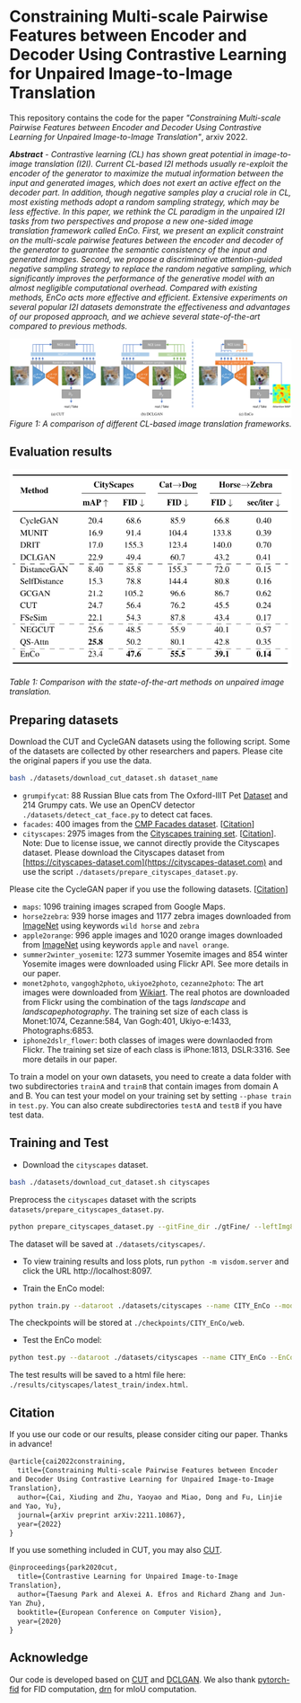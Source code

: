 # Constraining Multi-scale Pairwise Features between Encoder and Decoder Using Contrastive Learning for Unpaired Image-to-Image Translation

This repository contains the code for the paper _"Constraining Multi-scale Pairwise Features between Encoder and Decoder Using Contrastive Learning for Unpaired Image-to-Image Translation"_, arxiv 2022.

_**Abstract** - Contrastive learning (CL) has shown great potential in image-to-image translation (I2I). Current CL-based I2I methods usually re-exploit the encoder of the generator to maximize the mutual information between the input and generated images, which does not exert an active effect on the decoder part. In addition, though negative samples play a crucial role in CL, most existing methods adopt a random sampling strategy, which may be less effective. In this paper, we rethink the CL paradigm in the unpaired I2I tasks from two perspectives and propose a new one-sided image translation framework called EnCo. First, we present an explicit constraint on the multi-scale pairwise features between the encoder and decoder of the generator to guarantee the semantic consistency of the input and generated images. Second, we propose a discriminative attention-guided negative sampling strategy to replace the random negative sampling, which significantly improves the performance of the generative model with an almost negligible computational overhead. Compared with existing methods, EnCo acts more effective and efficient. Extensive experiments on several popular I2I datasets demonstrate the effectiveness and advantages of our proposed approach, and we achieve several state-of-the-art compared to previous methods._

![image-20230520172351399](assets/image-20230520172351399.png)
*Figure 1: A comparison of different CL-based image translation frameworks.*

## Evaluation results
<img src="assets/image-20230520172441992.png" alt="image-20230520172441992" style="zoom: 67%;" />

*Table 1: Comparison with the state-of-the-art methods on unpaired image translation.*


## Preparing datasets
Download the CUT and CycleGAN datasets using the following script. Some of the datasets are collected by other researchers and papers. Please cite the original papers if you use the data.

```bash
bash ./datasets/download_cut_dataset.sh dataset_name
```

- `grumpifycat`: 88 Russian Blue cats from The Oxford-IIIT Pet [Dataset](http://www.robots.ox.ac.uk/~vgg/data/pets/) and 214 Grumpy cats. We use an OpenCV detector `./datasets/detect_cat_face.py` to detect cat faces.
- `facades`: 400 images from the [CMP Facades dataset](http://cmp.felk.cvut.cz/~tylecr1/facade). [[Citation](../datasets/bibtex/facades.tex)]
- `cityscapes`: 2975 images from the [Cityscapes training set](https://www.cityscapes-dataset.com). [[Citation](../datasets/bibtex/cityscapes.tex)]. Note: Due to license issue, we cannot directly provide the Cityscapes dataset. Please download the Cityscapes dataset from [https://cityscapes-dataset.com](https://cityscapes-dataset.com)  and use the script `./datasets/prepare_cityscapes_dataset.py`.

Please cite the CycleGAN paper if you use the following datasets. [[Citation](../datasets/bibtex/cyclegan.tex)]

- `maps`: 1096 training images scraped from Google Maps.
- `horse2zebra`: 939 horse images and 1177 zebra images downloaded from [ImageNet](http://www.image-net.org) using keywords `wild horse` and `zebra`
- `apple2orange`: 996 apple images and 1020 orange images downloaded from [ImageNet](http://www.image-net.org) using keywords `apple` and `navel orange`.
- `summer2winter_yosemite`: 1273 summer Yosemite images and 854 winter Yosemite images were downloaded using Flickr API. See more details in our paper.
- `monet2photo`, `vangogh2photo`, `ukiyoe2photo`, `cezanne2photo`: The art images were downloaded from [Wikiart](https://www.wikiart.org/). The real photos are downloaded from Flickr using the combination of the tags *landscape* and *landscapephotography*. The training set size of each class is Monet:1074, Cezanne:584, Van Gogh:401, Ukiyo-e:1433, Photographs:6853.
- `iphone2dslr_flower`: both classes of images were downlaoded from Flickr. The training set size of each class is iPhone:1813, DSLR:3316. See more details in our paper.

To train a model on your own datasets, you need to create a data folder with two subdirectories `trainA` and `trainB` that contain images from domain A and B. You can test your model on your training set by setting `--phase train` in `test.py`. You can also create subdirectories `testA` and `testB` if you have test data.

## Training and Test

- Download the `cityscapes` dataset.

```bash
bash ./datasets/download_cut_dataset.sh cityscapes
```

Preprocess the `cityscapes` dataset with the scripts `datasets/prepare_cityscapes_dataset.py`.

```bash
python prepare_cityscapes_dataset.py --gitFine_dir ./gtFine/ --leftImg8bit_dir ./leftImg8bit --output_dir ./datasets/cityscapes/
```

The dataset will be saved at `./datasets/cityscapes/`.

- To view training results and loss plots, run `python -m visdom.server` and click the URL http://localhost:8097.

- Train the EnCo model:

```bash
python train.py --dataroot ./datasets/cityscapes --name CITY_EnCo --model enco --nce_layers 3,7,13,18,24,28 --batch_size 1 --n_epochs 100 --n_epochs_decay 100 --num_threads 0 --lambda_IDT 10 --lambda_NCE 2 --netF cam_mlp_sample_s --stop_gradient True --gan_mode lsgan --lr_G 5e-5 --lr_F 5e-5 --lr_D 2e-4 --warmup_epochs 20 --flip_equivariance True
```

The checkpoints will be stored at `./checkpoints/CITY_EnCo/web`.

- Test the EnCo model:

```bash
python test.py --dataroot ./datasets/cityscapes --name CITY_EnCo --EnCo_mode EnCo --model enco --phase test
```

The test results will be saved to a html file here: `./results/cityscapes/latest_train/index.html`.

## Citation

If you use our code or our results, please consider citing our paper. Thanks in advance!

```
@article{cai2022constraining,
  title={Constraining Multi-scale Pairwise Features between Encoder and Decoder Using Contrastive Learning for Unpaired Image-to-Image Translation},
  author={Cai, Xiuding and Zhu, Yaoyao and Miao, Dong and Fu, Linjie and Yao, Yu},
  journal={arXiv preprint arXiv:2211.10867},
  year={2022}
}
```

If you use something included in CUT, you may also [CUT](https://arxiv.org/pdf/2007.15651).

```
@inproceedings{park2020cut,
  title={Contrastive Learning for Unpaired Image-to-Image Translation},
  author={Taesung Park and Alexei A. Efros and Richard Zhang and Jun-Yan Zhu},
  booktitle={European Conference on Computer Vision},
  year={2020}
}
```

## Acknowledge

Our code is developed based on [CUT](https://github.com/taesungp/contrastive-unpaired-translation) and [DCLGAN](https://github.com/JunlinHan/DCLGAN). We also thank [pytorch-fid](https://github.com/mseitzer/pytorch-fid) for FID computation, [drn](https://github.com/fyu/drn) for mIoU computation.


